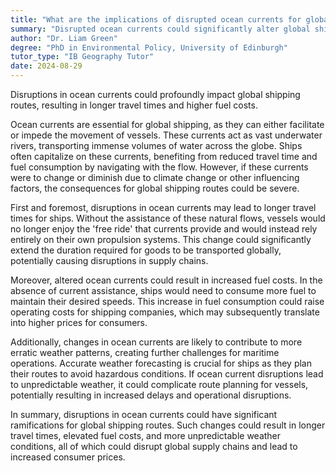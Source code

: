 ```yaml
---
title: "What are the implications of disrupted ocean currents for global shipping routes?"
summary: "Disrupted ocean currents could significantly alter global shipping routes, potentially increasing travel times and fuel costs."
author: "Dr. Liam Green"
degree: "PhD in Environmental Policy, University of Edinburgh"
tutor_type: "IB Geography Tutor"
date: 2024-08-29
---
```


Disruptions in ocean currents could profoundly impact global shipping routes, resulting in longer travel times and higher fuel costs.

Ocean currents are essential for global shipping, as they can either facilitate or impede the movement of vessels. These currents act as vast underwater rivers, transporting immense volumes of water across the globe. Ships often capitalize on these currents, benefiting from reduced travel time and fuel consumption by navigating with the flow. However, if these currents were to change or diminish due to climate change or other influencing factors, the consequences for global shipping routes could be severe.

First and foremost, disruptions in ocean currents may lead to longer travel times for ships. Without the assistance of these natural flows, vessels would no longer enjoy the 'free ride' that currents provide and would instead rely entirely on their own propulsion systems. This change could significantly extend the duration required for goods to be transported globally, potentially causing disruptions in supply chains.

Moreover, altered ocean currents could result in increased fuel costs. In the absence of current assistance, ships would need to consume more fuel to maintain their desired speeds. This increase in fuel consumption could raise operating costs for shipping companies, which may subsequently translate into higher prices for consumers.

Additionally, changes in ocean currents are likely to contribute to more erratic weather patterns, creating further challenges for maritime operations. Accurate weather forecasting is crucial for ships as they plan their routes to avoid hazardous conditions. If ocean current disruptions lead to unpredictable weather, it could complicate route planning for vessels, potentially resulting in increased delays and operational disruptions.

In summary, disruptions in ocean currents could have significant ramifications for global shipping routes. Such changes could result in longer travel times, elevated fuel costs, and more unpredictable weather conditions, all of which could disrupt global supply chains and lead to increased consumer prices.
    